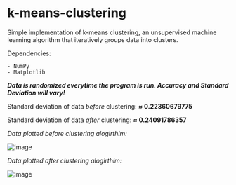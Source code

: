# k-means-clustering

Simple implementation of k-means clustering, an unsupervised machine learning algorithm that iteratively groups data into clusters. 

Dependencies:

    - NumPy
    - Matplotlib

_**Data is randomized everytime the program is run. Accuracy and Standard Deviation will vary!**_

Standard deviation of data _before_ clustering: **≈ 0.22360679775**

Standard deviation of data _after_ clustering: **≈ 0.24091786357**

_Data plotted before clustering alogirthim:_

![image](https://user-images.githubusercontent.com/85080576/146835060-45e5e34d-ed8e-43dc-977e-f6df0bad9f4d.png)

_Data plotted after clustering alogirthim:_

![image](https://user-images.githubusercontent.com/85080576/146835029-a0719318-8073-4577-9a46-47cc3a42969b.png)

